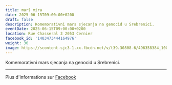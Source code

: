 ```yaml
---
title: marš mira
date: 2025-06-15T09:00:00+0200
draft: false
description: Komemorativni mars sjecanja na genocid u Srebrenici.
eventDate: 2025-06-15T09:00:00+0200
location: Rue Chasseral 3 2053 Cernier
facebook_id: '1403473444164976'
weight: 30
image: https://scontent-sjc3-1.xx.fbcdn.net/v/t39.30808-6/496358384_1007574214836511_4806363768185633011_n.jpg?_nc_cat=102&ccb=1-7&_nc_sid=9e60e4&_nc_ohc=tSf0b0VLoDIQ7kNvwEjAMXj&_nc_oc=Adl_FjvhAqvY-nIdLi7u_S9MbfSd99nEe7lPlTEOj4NMgPUJw3E_Ido7OcuWfu-1mTU&_nc_zt=23&_nc_ht=scontent-sjc3-1.xx&edm=ABTKTjYEAAAA&_nc_gid=l78bfNNW_aQDaVrB-k2VZw&oh=00_AfOiFXsOUwPTfurax0IYjcAbASgpXSeU2VMUWQwAdUKKcQ&oe=6846C62E
---
```


Komemorativni mars sjecanja na genocid u Srebrenici.

---

Plus d'informations sur [Facebook](https://facebook.com/events/1403473444164976)